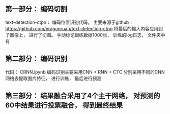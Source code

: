 ## 第一部分： 编码切割
text-detection-ctpn： 编码位置识别代码， 主要来源于github：https://github.com/eragonruan/text-detection-ctpn
将最后的输入内容应用到了图像上， 进行了切图。
手动标记训练数据1000张， 训练的log日志， 文件夹中有

## 第二部分： 编码识别
代码： CRNN.ipynb
编码识别主要采用CNN + RNN + CTC
分别采用不同的CNN网络去提取图片特征， 进行训练， 最后进行预测

## 第三部分： 结果融合采用了4个主干网络， 对预测的60中结果进行投票融合， 得到最终结果
